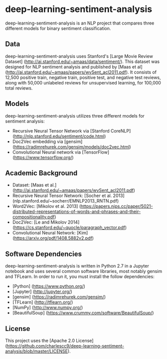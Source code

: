# deep-learning-sentiment-analysis
deep-learning-sentiment-analysis is an NLP project that compares three different models for binary sentiment classification. 

## Data
deep-learning-sentiment-analysis uses Stanford's [Large Movie Review Dataset] (http://ai.stanford.edu/~amaas/data/sentiment/). This dataset was designed for NLP sentiment analysis and published by [Maas et al] (http://ai.stanford.edu/~amaas/papers/wvSent_acl2011.pdf). It consists of 12,500 positive train, negative train, positive test, and negative test reviews, along with 50,000 unlabeled reviews for unsupervised learning, for 100,000 total reviews.

## Models
deep-learning-sentiment-analysis utilizes three different models for sentiment analysis:
* Recursive Neural Tensor Network via [Stanford CoreNLP] (http://nlp.stanford.edu/sentiment/code.html)
* Doc2Vec embedding via [gensim] (https://radimrehurek.com/gensim/models/doc2vec.html)
* Convolutional Neural network via [TensorFlow] (https://www.tensorflow.org/)

## Academic Background
* Dataset: [Maas et al.] (http://ai.stanford.edu/~amaas/papers/wvSent_acl2011.pdf)
* Recursive Neural Tensor Network: [Socher et al. 2013] (nlp.stanford.edu/~socherr/EMNLP2013_RNTN.pdf)
* Word2Vec: [Mikolov et al. 2013] (https://papers.nips.cc/paper/5021-distributed-representations-of-words-and-phrases-and-their-compositionality.pdf)
* Doc2Vec: [Le and Mikolov 2014] (https://cs.stanford.edu/~quocle/paragraph_vector.pdf)
* Convolutional Neural Network: [Kim] (https://arxiv.org/pdf/1408.5882v2.pdf)

## Software Dependencies
deep-learning-sentiment-analysis is written in Python 2.7 in a Jupyter notebook and uses several common software libraries, most notably gensim and TFLearn. In order to run it, you  must install the follow dependencies:
* [Python] (https://www.python.org/)
* [Jupyter] (http://jupyter.org/)
* [gensim] (https://radimrehurek.com/gensim/)
* [TFLearn] (http://tflearn.org/)
* [NumPy] (http://www.numpy.org/)
* [BeautifulSoup] (https://www.crummy.com/software/BeautifulSoup/)

## License
This project uses the [Apache 2.0 License] (https://github.com/charlescc9/deep-learning-sentiment-analysis/blob/master/LICENSE).
